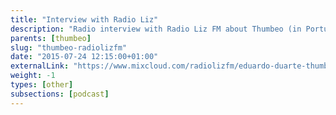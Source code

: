 ```yaml
---
title: "Interview with Radio Liz"
description: "Radio interview with Radio Liz FM about Thumbeo (in Portuguese)."
parents: [thumbeo]
slug: "thumbeo-radiolizfm"
date: "2015-07-24 12:15:00+01:00"
externalLink: "https://www.mixcloud.com/radiolizfm/eduardo-duarte-thumbeo-boleia-para-festivais/"
weight: -1
types: [other]
subsections: [podcast]
---
```

